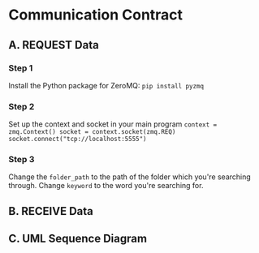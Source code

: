 # Communication Contract 

## A. REQUEST Data
### Step 1
Install the Python package for ZeroMQ: `pip install pyzmq`

### Step 2
Set up the context and socket in your main program 
`context = zmq.Context()
socket = context.socket(zmq.REQ)
socket.connect("tcp://localhost:5555")`

### Step 3
Change the `folder_path` to the path of the folder which you're searching through.
Change `keyword` to the word you're searching for. 


## B. RECEIVE Data

## C. UML Sequence Diagram
